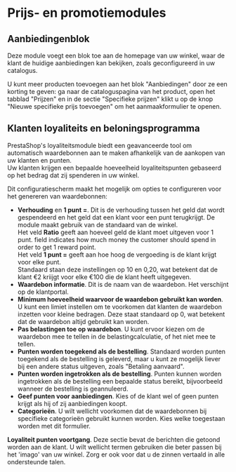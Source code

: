# Prijs- en promotiemodules

## Aanbiedingenblok <a href="#prijs-enpromotiemodules-aanbiedingenblok" id="prijs-enpromotiemodules-aanbiedingenblok"></a>

Deze module voegt een blok toe aan de homepage van uw winkel, waar de klant de huidige aanbiedingen kan bekijken, zoals geconfigureerd in uw catalogus.

U kunt meer producten toevoegen aan het blok "Aanbiedingen" door ze een korting te geven: ga naar de cataloguspagina van het product, open het tabblad "Prijzen" en in de sectie "Specifieke prijzen" klikt u op de knop "Nieuwe specifieke prijs toevoegen" om het aanmaakformulier te openen.

## Klanten loyaliteits en beloningsprogramma <a href="#prijs-enpromotiemodules-klantenloyaliteitsenbeloningsprogramma" id="prijs-enpromotiemodules-klantenloyaliteitsenbeloningsprogramma"></a>

PrestaShop's loyaliteitsmodule biedt een geavanceerde tool om automatisch waardebonnen aan te maken afhankelijk van de aankopen van uw klanten en punten.\
Uw klanten krijgen een bepaalde hoeveelheid loyaliteitspunten gebaseerd op het bedrag dat zij spenderen in uw winkel.

Dit configuratiescherm maakt het mogelijk om opties te configureren voor het genereren van waardebonnen:

* **Verhouding** en **1 punt =**. Dit is de verhouding tussen het geld dat wordt gespendeerd en het geld dat een klant voor een punt terugkrijgt. De module maakt gebruik van de standaard van de winkel. \
  Het veld **Ratio** geeft aan hoeveel geld de klant moet uitgeven voor 1 punt. field indicates how much money the customer should spend in order to get 1 reward point.\
  Het veld **1 punt =** geeft aan hoe hoog de vergoeding is de klant krijgt voor elke punt.\
  Standaard staan deze instellingen op 10 en 0,20, wat betekent dat de klant €2 kriijgt voor elke €100 die de klant heeft uitgegeven.
* **Waardebon informatie**. Dit is de naam van de waardebon. Het verschijnt op de klantportal.
* **Minimum hoeveelheid waarvoor de waardebon gebruikt kan worden**. U kunt een limiet instellen om te voorkomen dat klanten de waardebon inzetten voor kleine bedragen. Deze staat standaard op 0, wat betekent dat de waardebon altijd gebruikt kan worden.
* **Pas belastingen toe op waardebon**. U kunt ervoor kiezen om de waardebon mee te tellen in de belastingcalculatie, of het niet mee te tellen.
* **Punten worden toegekend als de bestelling**. Standaard worden punten toegekend als de bestelling is geleverd, maar u kunt ze mogelijk liever bij een andere status uitgeven, zoals "Betaling aanvaard".
* **Punten worden ingetrokken als de bestelling**. Punten kunnen worden ingetrokken als de bestelling een bepaalde status bereikt, bijvoorbeeld wanneer de bestelling is geannuleerd.
* **Geef punten voor aanbiedingen**. Kies of de klant wel of geen punten krijgt als hij of zij aanbiedingen koopt.
* **Categorieën**. U wilt wellicht voorkomen dat de waardebonnen bij specifieke categorieën gebruikt kunnen worden. Kies welke toegestaan worden met dit formulier.

**Loyaliteit punten voortgang**. Deze sectie bevat de berichten die getoond worden aan de klant. U wilt wellicht termen gebruiken die beter passen bij het 'imago' van uw winkel. Zorg er ook voor dat u de zinnen vertaald in alle ondersteunde talen.
